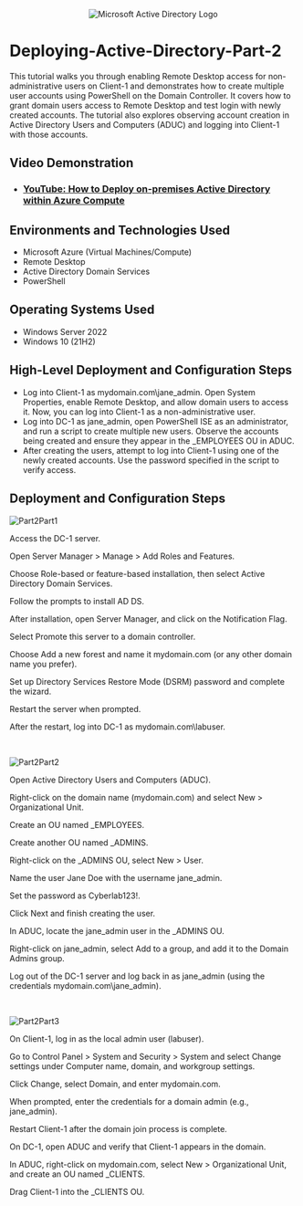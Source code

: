 <p align="center">
<img src="https://i.imgur.com/pU5A58S.png" alt="Microsoft Active Directory Logo"/>
</p>

<h1>Deploying-Active-Directory-Part-2</h1>
This tutorial walks you through enabling Remote Desktop access for non-administrative users on Client-1 and demonstrates how to create multiple user accounts using PowerShell on the Domain Controller. It covers how to grant domain users access to Remote Desktop and test login with newly created accounts. The tutorial also explores observing account creation in Active Directory Users and Computers (ADUC) and logging into Client-1 with those accounts.<br />


<h2>Video Demonstration</h2>

- ### [YouTube: How to Deploy on-premises Active Directory within Azure Compute](https://www.youtube.com)

<h2>Environments and Technologies Used</h2>

- Microsoft Azure (Virtual Machines/Compute)
- Remote Desktop
- Active Directory Domain Services
- PowerShell

<h2>Operating Systems Used </h2>

- Windows Server 2022
- Windows 10 (21H2)

<h2>High-Level Deployment and Configuration Steps</h2>

- Log into Client-1 as mydomain.com\jane_admin. Open System Properties, enable Remote Desktop, and allow domain users to access it. Now, you can log into Client-1 as a non-administrative user.
- Log into DC-1 as jane_admin, open PowerShell ISE as an administrator, and run a script to create multiple new users. Observe the accounts being created and ensure they appear in the _EMPLOYEES OU in ADUC.
- After creating the users, attempt to log into Client-1 using one of the newly created accounts. Use the password specified in the script to verify access.


<h2>Deployment and Configuration Steps</h2>

<p>


![Part2Part1](https://github.com/user-attachments/assets/dbefa179-c95d-4fab-a266-3ea5ae9cc6ba)



</p>
<p>

Access the DC-1 server.

Open Server Manager > Manage > Add Roles and Features.

Choose Role-based or feature-based installation, then select Active Directory Domain Services.

Follow the prompts to install AD DS.

After installation, open Server Manager, and click on the Notification Flag. 

Select Promote this server to a domain controller.

Choose Add a new forest and name it mydomain.com (or any other domain name you prefer).

Set up Directory Services Restore Mode (DSRM) password and complete the wizard.

Restart the server when prompted.

After the restart, log into DC-1 as mydomain.com\labuser.

</p>
<br />

<p>


![Part2Part2](https://github.com/user-attachments/assets/b4912754-ae2f-48ff-b6ef-bc312623a047)



</p>
<p>
Open Active Directory Users and Computers (ADUC).

Right-click on the domain name (mydomain.com) and select New > Organizational Unit.

Create an OU named _EMPLOYEES.

Create another OU named _ADMINS.

Right-click on the _ADMINS OU, select New > User.

Name the user Jane Doe with the username jane_admin.

Set the password as Cyberlab123!.

Click Next and finish creating the user.

In ADUC, locate the jane_admin user in the _ADMINS OU.

Right-click on jane_admin, select Add to a group, and add it to the Domain Admins group.

Log out of the DC-1 server and log back in as jane_admin (using the credentials mydomain.com\jane_admin).
</p>
<br />

<p>


![Part2Part3](https://github.com/user-attachments/assets/363d22ac-f87a-4e25-bf4c-ce193b4db0ab)



</p>
On Client-1, log in as the local admin user (labuser).

Go to Control Panel > System and Security > System and select Change settings under Computer name, domain, and workgroup settings.

Click Change, select Domain, and enter mydomain.com.

When prompted, enter the credentials for a domain admin (e.g., jane_admin).

Restart Client-1 after the domain join process is complete.

On DC-1, open ADUC and verify that Client-1 appears in the domain.

In ADUC, right-click on mydomain.com, select New > Organizational Unit, and create an OU named _CLIENTS.

Drag Client-1 into the _CLIENTS OU.

<p>
